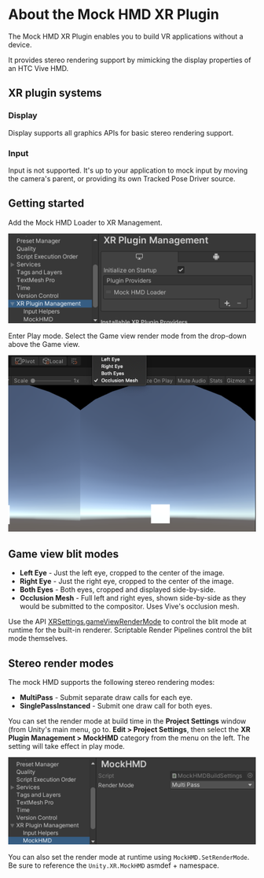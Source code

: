 # About the Mock HMD XR Plugin

The Mock HMD XR Plugin enables you to build VR applications without a device.

It provides stereo rendering support by mimicking the display properties of an HTC Vive HMD.

## XR plugin systems

### Display

Display supports all graphics APIs for basic stereo rendering support.

### Input

Input is not supported. It's up to your application to mock input by moving the camera's parent, or providing its own Tracked Pose Driver source.

## Getting started

Add the Mock HMD Loader to XR Management.

![Loader selection](images/loader-selection.png)

Enter Play mode. Select the Game view render mode from the drop-down above the Game view.

![Display selection](images/display-selection.png)

## Game view blit modes

* **Left Eye** - Just the left eye, cropped to the center of the image.
* **Right Eye** - Just the right eye, cropped to the center of the image.
* **Both Eyes** - Both eyes, cropped and displayed side-by-side.
* **Occlusion Mesh** - Full left and right eyes, shown side-by-side as they would be submitted to the compositor. Uses Vive's occlusion mesh.

Use the API [XRSettings.gameViewRenderMode](https://docs.unity3d.com/ScriptReference/XR.XRSettings-gameViewRenderMode.html) to control the blit mode at runtime for the built-in renderer. Scriptable Render Pipelines control the blit mode themselves.

## Stereo render modes

The mock HMD supports the following stereo rendering modes:

* **MultiPass** - Submit separate draw calls for each eye.
* **SinglePassInstanced** - Submit one draw call for both eyes.

You can set the render mode at build time in the **Project Settings** window (from Unity's main menu, go to. **Edit &gt; Project Settings**, then select the **XR Plugin Management &gt; MockHMD** category from the menu on the left.  The setting will take effect in play mode.

![Render mode selection](images/render-mode-selection.png)

You can also set the render mode at runtime using `MockHMD.SetRenderMode`. Be sure to reference the `Unity.XR.MockHMD` asmdef + namespace.
